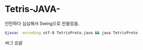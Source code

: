 # Tetris-JAVA-

인턴하다 심심해서 Swing으로 만들었음.

```bash
$javac -encoding utf-8 TetrisProto.java && java TetrisProto
```

*버그 있음*
